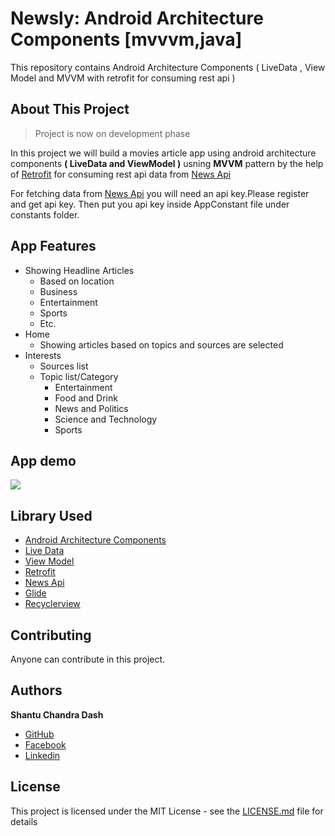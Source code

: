 # Newsly: Android Architecture Components [mvvvm,java]
This repository contains Android Architecture Components ( LiveData , View Model and MVVM with retrofit for consuming rest api ) 

## About This Project

> Project is now on development phase

In this project we will build a movies article app using android architecture components <B>( LiveData and ViewModel )</B> usning <B>MVVM</B> pattern by the help of [Retrofit](https://square.github.io/retrofit/) for consuming rest api data from [News Api](https://newsapi.org/)

For fetching data from [News Api](https://newsapi.org/) you will need an api key.Please register and get api key.
Then put you api key inside AppConstant file under constants folder.

## App Features
- Showing Headline Articles
    - Based on location
    - Business
    - Entertainment
    - Sports
    - Etc.
- Home
    - Showing articles based on topics and sources are selected
- Interests
    - Sources list
    - Topic list/Category
        - Entertainment
        - Food and Drink
        - News and Politics
        - Science and Technology
        - Sports
    
## App demo 
<img src="images/app_demo.png">

## Library Used
* [Android Architecture Components](https://developer.android.com/topic/libraries/architecture/)
* [Live Data](https://developer.android.com/topic/libraries/architecture/livedata)
* [View Model](https://developer.android.com/topic/libraries/architecture/viewmodel)
* [Retrofit](https://square.github.io/retrofit/)
* [News Api](https://newsapi.org/)
* [Glide](https://github.com/bumptech/glide)
* [Recyclerview](https://developer.android.com/guide/topics/ui/layout/recyclerview)

## Contributing

Anyone can contribute in this project.

## Authors

**Shantu Chandra Dash** 
* [GitHub](https://github.com/shantudas)
* [Facebook](https://www.facebook.com/shantudashbd)
* [Linkedin](https://www.linkedin.com/in/shantudashbd/)


## License

This project is licensed under the MIT License - see the [LICENSE.md](https://github.com/shantudas/Android-Architecture-Components-MVVM-Retrofit-JAVA/blob/master/LICENSE) file for details
